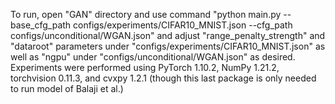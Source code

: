 To run, open "GAN" directory and use command "python main.py --base_cfg_path configs/experiments/CIFAR10_MNIST.json --cfg_path configs/unconditional/WGAN.json" and adjust "range_penalty_strength" and "dataroot" parameters under "configs/experiments/CIFAR10_MNIST.json" as well as "ngpu" under "configs/unconditional/WGAN.json" as desired. Experiments were performed using PyTorch 1.10.2, NumPy 1.21.2, torchvision 0.11.3, and cvxpy 1.2.1 (though this last package is only needed to run model of Balaji et al.)